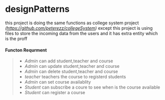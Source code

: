 # designPatterns
this project is doing the same functions as college system project *(https://github.com/peterezz/collegeSystem)* except this project is using files to store the incoming data from the users and it has extra entity which is the proff
#### Functon Requrment
>
> - *Admin* can add student,teacher and course
>  - *Admin* can update student,teacher and course
>  - *Admin* can delete student,teacher and course
>  - *teacher* teachers the course to registerd students 
> - *Admin* can set course availablity
> - *Student* can subscribe a coure to see when is the course available
>  - *Student* can register a course
>  
